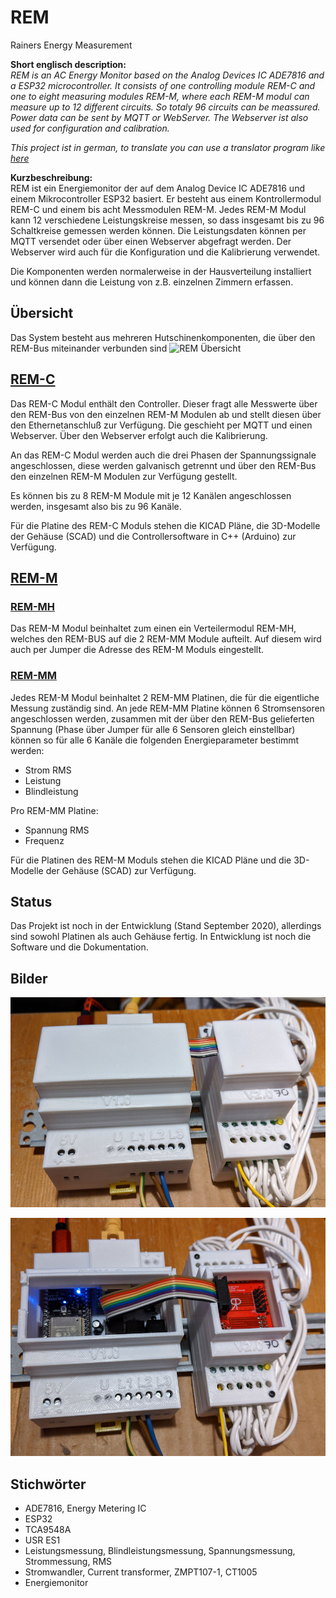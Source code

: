 # REM
Rainers Energy Measurement

**Short englisch description:**  
*REM is an AC Energy Monitor based on the Analog Devices IC ADE7816 and a 
ESP32 microcontroller. It consists of one controlling module REM-C and one
to eight measuring modules REM-M, where each REM-M modul can measure up to 
12 different circuits. So totaly 96 circuits can be meassured.
Power data can be sent by MQTT or WebServer. The Webserver ist also used for configuration and calibration.*

*This project ist in german, to translate you can use a translator program like [here](https://translate.google.com/translate?hl=de&sl=auto&tl=en&u=https%3A%2F%2Fgithub.com%2FRrPt%2FREM)*

**Kurzbeschreibung:**  
REM ist ein Energiemonitor der auf dem Analog Device IC ADE7816 und einem Mikrocontroller ESP32 basiert.
Er besteht aus einem Kontrollermodul REM-C und einem bis acht Messmodulen REM-M. 
Jedes REM-M Modul kann 12 verschiedene Leistungskreise messen, so dass insgesamt bis zu 
96 Schaltkreise gemessen werden können.
Die Leistungsdaten können per MQTT versendet oder über einen Webserver abgefragt werden.
Der Webserver wird auch für die Konfiguration und die Kalibrierung verwendet.

Die Komponenten werden normalerweise in der Hausverteilung installiert und können dann die Leistung von z.B. einzelnen Zimmern erfassen.

## Übersicht
Das System besteht aus mehreren Hutschinenkomponenten, die über den REM-Bus miteinander verbunden sind
![REM Übersicht](pictures/REM-Übersicht.jpg)

## [REM-C](https://github.com/RrPt/REM/wiki/REM-C) 
Das REM-C Modul enthält den Controller. Dieser fragt alle Messwerte über den 
REM-Bus von den einzelnen REM-M Modulen ab und stellt diesen über den 
Ethernetanschluß zur Verfügung. Die geschieht per MQTT und einen Webserver.
Über den Webserver erfolgt auch die Kalibrierung.

An das REM-C Modul werden auch die drei Phasen der Spannungssignale angeschlossen,
diese werden galvanisch getrennt und über den REM-Bus den einzelnen REM-M Modulen
 zur Verfügung gestellt.

Es können bis zu 8 REM-M Module mit je 12 Kanälen angeschlossen werden, 
insgesamt also bis zu 96 Kanäle.

Für die Platine des REM-C Moduls stehen die KICAD Pläne, 
die 3D-Modelle der Gehäuse (SCAD) und 
die Controllersoftware in C++ (Arduino) zur Verfügung. 

## [REM-M](https://github.com/RrPt/REM/wiki/REM-M) 
### [REM-MH](https://github.com/RrPt/REM/wiki/REM-MH) 
Das REM-M Modul beinhaltet zum einen ein Verteilermodul REM-MH, 
welches den REM-BUS auf die 2 REM-MM Module aufteilt.
Auf diesem wird auch per Jumper die Adresse des REM-M Moduls eingestellt.
### [REM-MM](https://github.com/RrPt/REM/wiki/REM-MM) 
Jedes REM-M Modul beinhaltet 2 REM-MM Platinen, die für die eigentliche 
Messung zuständig sind.
An jede REM-MM Platine können 6 Stromsensoren angeschlossen werden, 
zusammen mit der über den REM-Bus gelieferten Spannung 
(Phase über Jumper für alle 6 Sensoren gleich einstellbar)
können so für alle 6 Kanäle die folgenden Energieparameter bestimmt werden:
 * Strom RMS
 * Leistung
 * Blindleistung
 
Pro REM-MM Platine:
 * Spannung RMS
 * Frequenz

Für die Platinen des REM-M Moduls stehen die KICAD Pläne und 
die 3D-Modelle der Gehäuse (SCAD) zur Verfügung. 

## Status
Das Projekt ist noch in der Entwicklung (Stand September 2020), 
allerdings sind sowohl Platinen als auch Gehäuse fertig.
In Entwicklung ist noch die Software und die Dokumentation.

## Bilder

![REM01](pictures/REM01.jpg)

![REM02](pictures/REM02.jpg)

## Stichwörter
 * ADE7816, Energy Metering IC
 * ESP32
 * TCA9548A
 * USR ES1
 * Leistungsmessung, Blindleistungsmessung, Spannungsmessung, Strommessung, RMS
 * Stromwandler, Current transformer, ZMPT107-1, CT1005
 * Energiemonitor
 
